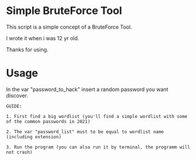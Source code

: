 # Simple BruteForce Tool
This script is a simple concept of a BruteForce Tool.


I wrote it when i was 12 yr old.

Thanks for using.

# Usage
In the var "password_to_hack" insert a random password you want discover.

    GUIDE:

    1. First find a big wordlist (you'll find a simple wordlist with some of the common passwords in 2021)

    2. The var "password_list" must to be equal to wordlist name (including extension)
    
    3. Run the program (you can also run it by terminal, the programm will not crash)
